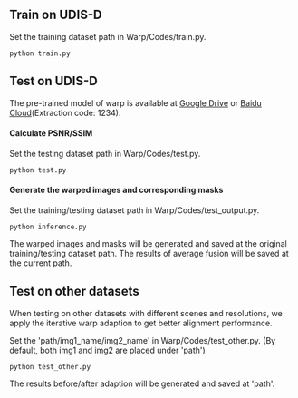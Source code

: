 ## Train on UDIS-D
Set the training dataset path in Warp/Codes/train.py.

```
python train.py
```

## Test on UDIS-D
The pre-trained model of warp is available at [Google Drive](https://drive.google.com/file/d/1GBwB0y3tUUsOYHErSqxDxoC_Om3BJUEt/view?usp=sharing) or [Baidu Cloud](https://pan.baidu.com/s/1Fx6YnQi9B2wvP_TOVAaBEA)(Extraction code: 1234).
#### Calculate PSNR/SSIM
Set the testing dataset path in Warp/Codes/test.py.

```
python test.py
```

#### Generate the warped images and corresponding masks
Set the training/testing dataset path in Warp/Codes/test_output.py.

```
python inference.py
```
The warped images and masks will be generated and saved at the original training/testing dataset path. The results of average fusion will be saved at the current path.

## Test on other datasets
When testing on other datasets with different scenes and resolutions, we apply the iterative warp adaption to get better alignment performance.

Set the 'path/img1_name/img2_name' in Warp/Codes/test_other.py. (By default, both img1 and img2 are placed under 'path')
```
python test_other.py
```
The results before/after adaption will be generated and saved at 'path'.


